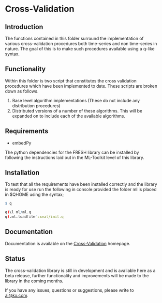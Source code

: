 # Cross-Validation
## Introduction

The functions contained in this folder surround the implementation of various cross-validation procedures both time-series and non time-series in nature. The goal of this is to make such procedures available using a q-like syntax.

## Functionality
Within this folder is two script that constitutes the cross validation procedures which have been implemented to date. These scripts are broken down as follows.

1. Base level algorithm implementations (These do not include any distribution procedures)
2. Distributed versions of a number of these algorithms. This will be expanded on to include each of the available algorithms.

## Requirements

- embedPy

The python dependencies for the FRESH library can be installed by following the instructions laid out in the ML-Toolkit level of this library.

## Installation

To test that all the requirements have been installed correctly and the library is ready for use run the following in console provided the folder ml is placed in $QHOME using the syntax;
```q
$ q

q)\l ml/ml.q
q).ml.loadfile`:xval/init.q
```

## Documentation

Documentation is available on the [Cross-Validation](https://code.kx.com/q/ml/toolkit/utils/) homepage.

## Status

The cross-validation library is still in development and is available here as a beta release, further functionality and improvements will be made to the library in the coming months.

If you have any issues, questions or suggestions, please write to ai@kx.com.

